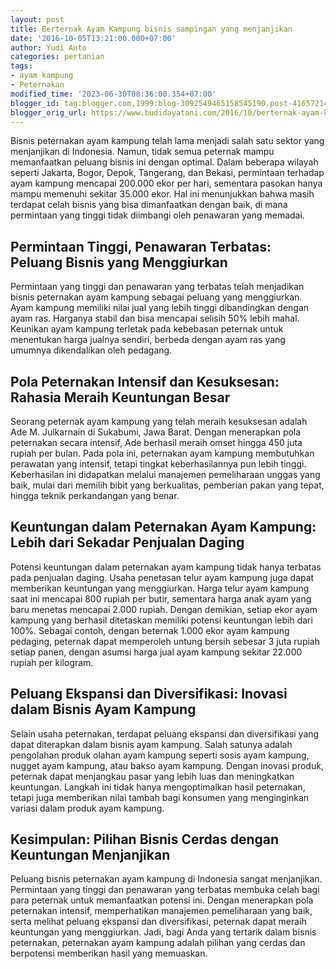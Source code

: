 ```yaml
---
layout: post
title: Berternak Ayam Kampung bisnis sampingan yang menjanjikan
date: '2016-10-05T13:21:00.000+07:00'
author: Yudi Anto
categories: pertanian
tags:
- ayam kampung
- Peternakan
modified_time: '2023-06-30T08:36:00.354+07:00'
blogger_id: tag:blogger.com,1999:blog-3092549465158545190.post-4165721453336191580
blogger_orig_url: https://www.budidayatani.com/2016/10/berternak-ayam-kampung-bisnis-sampingan.html
---
```


<p>Bisnis peternakan ayam kampung telah lama menjadi salah satu sektor yang menjanjikan di Indonesia. Namun, tidak semua peternak mampu memanfaatkan peluang bisnis ini dengan optimal. Dalam beberapa wilayah seperti Jakarta, Bogor, Depok, Tangerang, dan Bekasi, permintaan terhadap ayam kampung mencapai 200.000 ekor per hari, sementara pasokan hanya mampu memenuhi sekitar 35.000 ekor. Hal ini menunjukkan bahwa masih terdapat celah bisnis yang bisa dimanfaatkan dengan baik, di mana permintaan yang tinggi tidak diimbangi oleh penawaran yang memadai.</p><h2>Permintaan Tinggi, Penawaran Terbatas: Peluang Bisnis yang Menggiurkan</h2><p>Permintaan yang tinggi dan penawaran yang terbatas telah menjadikan bisnis peternakan ayam kampung sebagai peluang yang menggiurkan. Ayam kampung memiliki nilai jual yang lebih tinggi dibandingkan dengan ayam ras. Harganya stabil dan bisa mencapai selisih 50% lebih mahal. Keunikan ayam kampung terletak pada kebebasan peternak untuk menentukan harga jualnya sendiri, berbeda dengan ayam ras yang umumnya dikendalikan oleh pedagang.</p><h2>Pola Peternakan Intensif dan Kesuksesan: Rahasia Meraih Keuntungan Besar</h2><p>Seorang peternak ayam kampung yang telah meraih kesuksesan adalah Ade M. Julkarnain di Sukabumi, Jawa Barat. Dengan menerapkan pola peternakan secara intensif, Ade berhasil meraih omset hingga 450 juta rupiah per bulan. Pada pola ini, peternakan ayam kampung membutuhkan perawatan yang intensif, tetapi tingkat keberhasilannya pun lebih tinggi. Keberhasilan ini didapatkan melalui manajemen pemeliharaan unggas yang baik, mulai dari memilih bibit yang berkualitas, pemberian pakan yang tepat, hingga teknik perkandangan yang benar.</p><h2>Keuntungan dalam Peternakan Ayam Kampung: Lebih dari Sekadar Penjualan Daging</h2><p>Potensi keuntungan dalam peternakan ayam kampung tidak hanya terbatas pada penjualan daging. Usaha penetasan telur ayam kampung juga dapat memberikan keuntungan yang menggiurkan. Harga telur ayam kampung saat ini mencapai 800 rupiah per butir, sementara harga anak ayam yang baru menetas mencapai 2.000 rupiah. Dengan demikian, setiap ekor ayam kampung yang berhasil ditetaskan memiliki potensi keuntungan lebih dari 100%. Sebagai contoh, dengan beternak 1.000 ekor ayam kampung pedaging, peternak dapat memperoleh untung bersih sebesar 3 juta rupiah setiap panen, dengan asumsi harga jual ayam kampung sekitar 22.000 rupiah per kilogram.</p><h2>Peluang Ekspansi dan Diversifikasi: Inovasi dalam Bisnis Ayam Kampung</h2><p>Selain usaha peternakan, terdapat peluang ekspansi dan diversifikasi yang dapat diterapkan dalam bisnis ayam kampung. Salah satunya adalah pengolahan produk olahan ayam kampung seperti sosis ayam kampung, nugget ayam kampung, atau bakso ayam kampung. Dengan inovasi produk, peternak dapat menjangkau pasar yang lebih luas dan meningkatkan keuntungan. Langkah ini tidak hanya mengoptimalkan hasil peternakan, tetapi juga memberikan nilai tambah bagi konsumen yang menginginkan variasi dalam produk ayam kampung.</p><h2>Kesimpulan: Pilihan Bisnis Cerdas dengan Keuntungan Menjanjikan</h2><p>Peluang bisnis peternakan ayam kampung di Indonesia sangat menjanjikan. Permintaan yang tinggi dan penawaran yang terbatas membuka celah bagi para peternak untuk memanfaatkan potensi ini. Dengan menerapkan pola peternakan intensif, memperhatikan manajemen pemeliharaan yang baik, serta melihat peluang ekspansi dan diversifikasi, peternak dapat meraih keuntungan yang menggiurkan. Jadi, bagi Anda yang tertarik dalam bisnis peternakan, peternakan ayam kampung adalah pilihan yang cerdas dan berpotensi memberikan hasil yang memuaskan.</p>